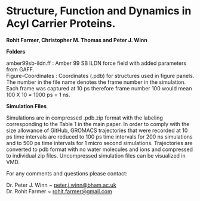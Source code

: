 # Structure, Function and Dynamics in Acyl Carrier Proteins.

**Rohit Farmer, Christopher M. Thomas and Peter J. Winn**

**Folders**

amber99sb-ildn.ff : Amber 99 SB ILDN force field with added parameters from GAFF.  
Figure-Coordinates :  Coordinates (.pdb) for structures used in figure panels. The number in the file name denotes the frame number in the simulation. Each frame was captured at 10 ps therefore frame number 100 would mean 100 X 10 = 1000 ps = 1 ns.

**Simulation Files**

Simulations are in compressed .pdb.zip format with the labeling corresponding to the Table 1 in the main paper. In order to comply with the size allowance of GitHub, GROMACS trajectories that were recorded at 10 ps time intervals are reduced to 100 ps time intervals for 200 ns simulations and to 500 ps time intervals for 1 micro second simulations. Trajectories are converted to pdb format with no water molecules and ions and compressed to individual zip files. Uncompressed simulation files can be visualized in VMD.

For any comments and questions please contact:

Dr. Peter J. Winn ~ peter.j.winn@bham.ac.uk  
Dr. Rohit Farmer ~ rohit.farmer@gmail.com